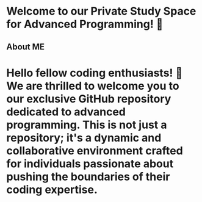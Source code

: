 # Welcome to our Private Study Space for Advanced Programming! 🚀


## About ME

# Hello fellow coding enthusiasts! 👋 We are thrilled to welcome you to our exclusive GitHub repository dedicated to advanced programming. This is not just a repository; it's a dynamic and collaborative environment crafted for individuals passionate about pushing the boundaries of their coding expertise.
